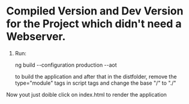 # Compiled Version and Dev Version for the Project which didn't need a Webserver.

1) Run: 

    ng build --configuration production --aot

    to build the application and after that in the distfolder, remove the type="module" tags in script tags and change the base "/" to "./"

Now yout just doible click on index.html to render the application